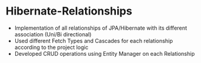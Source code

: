 # Hibernate-Relationships
- Implementation of all relationships of JPA/Hibernate with its different association (Uni/Bi directional)
- Used different Fetch Types and Cascades for each relationship according to the project logic
- Developed CRUD operations using Entity Manager on each Relationship
